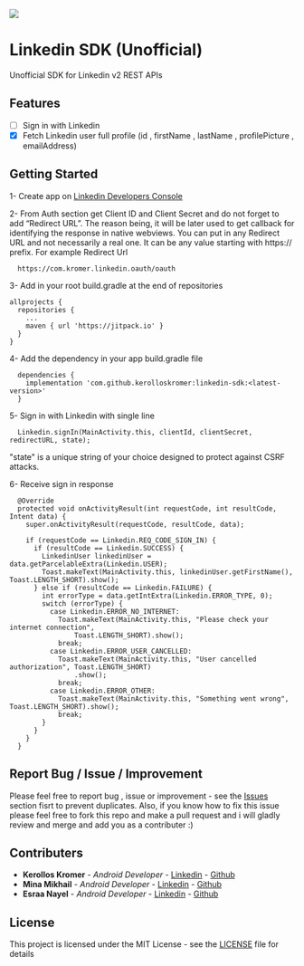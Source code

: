 [![](https://jitpack.io/v/kerolloskromer/linkedin-sdk.svg)](https://jitpack.io/#kerolloskromer/linkedin-sdk)

# Linkedin SDK (Unofficial)

Unofficial SDK for Linkedin v2 REST APIs

## Features

- [ ] Sign in with Linkedin
- [x] Fetch Linkedin user full profile (id , firstName , lastName , profilePicture , emailAddress)

## Getting Started

1- Create app on [Linkedin Developers Console](https://www.linkedin.com/developers/apps)

2- From Auth section get Client ID and Client Secret and do not forget to add “Redirect URL”. The reason being, it will be later used to get callback for identifying the response in native webviews. You can put in any Redirect URL and not necessarily a real one. It can be any value starting with https:// prefix.
For example Redirect Url
```
  https://com.kromer.linkedin.oauth/oauth
```
3- Add in your root build.gradle at the end of repositories
```
allprojects {
  repositories {
    ...
    maven { url 'https://jitpack.io' }
  }
}
```
4- Add the dependency in your app build.gradle file
```
  dependencies {
    implementation 'com.github.kerolloskromer:linkedin-sdk:<latest-version>'
  }
```
5- Sign in with Linkedin with single line
```
  Linkedin.signIn(MainActivity.this, clientId, clientSecret, redirectURL, state);
```
"state" is a unique string of your choice designed to protect against CSRF attacks.

6- Receive sign in response
```
  @Override
  protected void onActivityResult(int requestCode, int resultCode, Intent data) {
    super.onActivityResult(requestCode, resultCode, data);

    if (requestCode == Linkedin.REQ_CODE_SIGN_IN) {
      if (resultCode == Linkedin.SUCCESS) {
        LinkedinUser linkedinUser = data.getParcelableExtra(Linkedin.USER);
        Toast.makeText(MainActivity.this, linkedinUser.getFirstName(), Toast.LENGTH_SHORT).show();
      } else if (resultCode == Linkedin.FAILURE) {
        int errorType = data.getIntExtra(Linkedin.ERROR_TYPE, 0);
        switch (errorType) {
          case Linkedin.ERROR_NO_INTERNET:
            Toast.makeText(MainActivity.this, "Please check your internet connection",
                Toast.LENGTH_SHORT).show();
            break;
          case Linkedin.ERROR_USER_CANCELLED:
            Toast.makeText(MainActivity.this, "User cancelled authorization", Toast.LENGTH_SHORT)
                .show();
            break;
          case Linkedin.ERROR_OTHER:
            Toast.makeText(MainActivity.this, "Something went wrong", Toast.LENGTH_SHORT).show();
            break;
        }
      }
    }
  }
```
## Report Bug / Issue / Improvement

Please feel free to report bug , issue or improvement - see the [Issues](https://github.com/kerolloskromer/linkedin-sdk/issues) section fisrt to prevent duplicates.
Also, if you know how to fix this issue please feel free to fork this repo and make a pull request and i will gladly review and merge and add you as a contributer :)

## Contributers

* **Kerollos Kromer** - *Android Developer* - [Linkedin](https://www.linkedin.com/in/kerollos-kromer-39aba078/) - [Github](https://github.com/kerolloskromer)
* **Mina Mikhail** - *Android Developer* - [Linkedin](https://www.linkedin.com/in/minasamirgerges/) - [Github](https://github.com/Mina-Mikhail)
* **Esraa Nayel** - *Android Developer* - [Linkedin](https://www.linkedin.com/in/esraa-nayel-22362064/) - [Github](https://github.com/EsraaNayel)

## License

This project is licensed under the MIT License - see the [LICENSE](LICENSE) file for details
